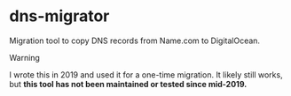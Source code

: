 # dns-migrator

Migration tool to copy DNS records from Name.com to DigitalOcean.

> [!WARNING]  
> I wrote this in 2019 and used it for a one-time migration. It likely still works, but **this tool has not been maintained or tested since mid-2019.**
